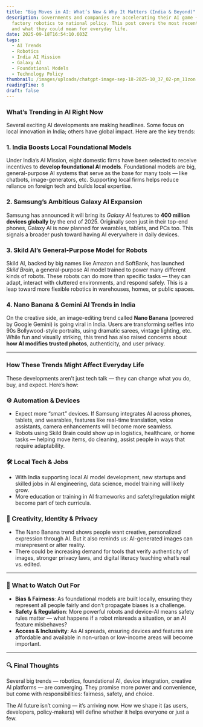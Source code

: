 ```yaml
---
title: "Big Moves in AI: What’s New & Why It Matters (India & Beyond)"
description: Governments and companies are accelerating their AI game — from
  factory robotics to national policy. This post covers the most recent trends
  and what they could mean for everyday life.
date: 2025-09-18T16:54:10.603Z
tags:
  - AI Trends
  - Robotics
  - India AI Mission
  - Galaxy AI
  - Foundational Models
  - Technology Policy
thumbnail: /images/uploads/chatgpt-image-sep-18-2025-10_37_02-pm_11zon.png
readingTime: 6
draft: false
---
```

<!--StartFragment-->

### What’s Trending in AI Right Now

Several exciting AI developments are making headlines. Some focus on local innovation in India; others have global impact. Here are the key trends:

### 1. **India Boosts Local Foundational Models**

Under India’s AI Mission, eight domestic firms have been selected to receive incentives to **develop foundational AI models**. Foundational models are big, general-purpose AI systems that serve as the base for many tools — like chatbots, image-generators, etc. Supporting local firms helps reduce reliance on foreign tech and builds local expertise.

### 2. **Samsung’s Ambitious Galaxy AI Expansion**

Samsung has announced it will bring its *Galaxy AI* features to **400 million devices globally** by the end of 2025. Originally seen just in their top-end phones, Galaxy AI is now planned for wearables, tablets, and PCs too. This signals a broader push toward having AI everywhere in daily devices.

### 3. **Skild AI’s General-Purpose Model for Robots**

Skild AI, backed by big names like Amazon and SoftBank, has launched *Skild Brain*, a general-purpose AI model trained to power many different kinds of robots. These robots can do more than specific tasks — they can adapt, interact with cluttered environments, and respond safely. This is a leap toward more flexible robotics in warehouses, homes, or public spaces.

### 4. **Nano Banana & Gemini AI Trends in India**

On the creative side, an image-editing trend called **Nano Banana** (powered by Google Gemini) is going viral in India. Users are transforming selfies into 90s Bollywood-style portraits, using dramatic sarees, vintage lighting, etc. While fun and visually striking, this trend has also raised concerns about **how AI modifies trusted photos**, authenticity, and user privacy.



- - -

### How These Trends Might Affect Everyday Life

These developments aren’t just tech talk — they can change what you do, buy, and expect. Here’s how:

### ⚙️ Automation & Devices

* Expect more “smart” devices. If Samsung integrates AI across phones, tablets, and wearables, features like real-time translation, voice assistants, camera enhancements will become more seamless.
* Robots using Skild Brain could show up in logistics, healthcare, or home tasks — helping move items, do cleaning, assist people in ways that require adaptability.

### 🛠 Local Tech & Jobs

* With India supporting local AI model development, new startups and skilled jobs in AI engineering, data science, model training will likely grow.
* More education or training in AI frameworks and safety/regulation might become part of tech curricula.

### 🎨 Creativity, Identity & Privacy

* The Nano Banana trend shows people want creative, personalized expression through AI. But it also reminds us: AI-generated images can misrepresent or alter reality.
* There could be increasing demand for tools that verify authenticity of images, stronger privacy laws, and digital literacy teaching what’s real vs. edited.



- - -

### 🧭 What to Watch Out For

* **Bias & Fairness**: As foundational models are built locally, ensuring they represent all people fairly and don’t propagate biases is a challenge.
* **Safety & Regulation**: More powerful robots and device-AI means safety rules matter — what happens if a robot misreads a situation, or an AI feature misbehaves?
* **Access & Inclusivity**: As AI spreads, ensuring devices and features are affordable and available in non-urban or low-income areas will become important.



- - -

### 🔍 Final Thoughts

Several big trends — robotics, foundational AI, device integration, creative AI platforms — are converging. They promise more power and convenience, but come with responsibilities: fairness, safety, and choice.

The AI future isn’t coming — it’s arriving now. How we shape it (as users, developers, policy-makers) will define whether it helps everyone or just a few.

<!--EndFragment-->
